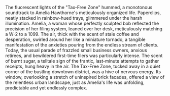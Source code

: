 The fluorescent lights of the "Tax-Free Zone" hummed, a monotonous soundtrack to Amelia Hawthorne's meticulously organized life.  Paperclips, neatly stacked in rainbow-hued trays, glimmered under the harsh illumination.  Amelia, a woman whose perfectly sculpted bob reflected the precision of her filing system, leaned over her desk, meticulously matching a W-2 to a 1099.  The air, thick with the scent of stale coffee and desperation, swirled around her like a miniature tornado, a tangible manifestation of the anxieties pouring from the endless stream of clients.  Today, the usual parade of frazzled small business owners, anxious retirees, and bewildered first-time filers was particularly intense.  The scent of burnt sugar, a telltale sign of the frantic, last-minute attempts to gather receipts, hung heavy in the air.  The Tax-Free Zone, tucked away in a quiet corner of the bustling downtown district, was a hive of nervous energy.  Its window, overlooking a stretch of uninspired brick facades, offered a view of the relentless urban landscape, just as Amelia's life was unfolding, predictable and yet endlessly complex.
